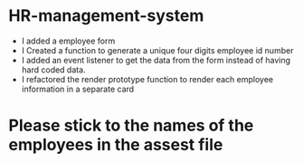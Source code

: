 # HR-management-system

* I added a employee form
* I Created a function to generate a unique four digits employee id number
* I added an event listener to get the data from the form instead of having hard coded data.
* I refactored the render prototype function to render each employee information in a separate card 
# Please stick to the names of the employees in the assest file
